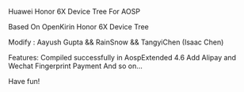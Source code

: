 Huawei Honor 6X Device Tree For AOSP

Based On OpenKirin Honor 6X Device Tree

Modify : Aayush Gupta && RainSnow && TangyiChen (Isaac Chen)

Features:
Compiled successfully in AospExtended 4.6
Add Alipay and Wechat Fingerprint Payment
And so on...

Have fun!
